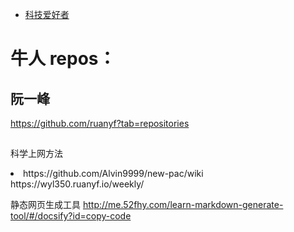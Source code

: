 
- [科技爱好者](https://www.yuque.com/ruanyf/weekly)

# 牛人 repos：
## 阮一峰
https://github.com/ruanyf?tab=repositories
## 

科学上网方法
<li> https://github.com/Alvin9999/new-pac/wiki
https://wyl350.ruanyf.io/weekly/


静态网页生成工具
http://me.52fhy.com/learn-markdown-generate-tool/#/docsify?id=copy-code